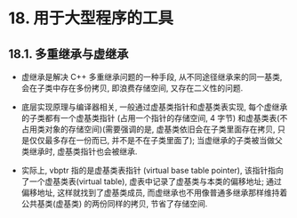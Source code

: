 # 18. 用于大型程序的工具

## 18.1. 多重继承与虚继承

*   虚继承是解决 C++ 多重继承问题的一种手段, 从不同途径继承来的同一基类, 会在子类中存在多份拷贝, 即浪费存储空间, 又存在二义性的问题.
    
*   底层实现原理与编译器相关, 一般通过虚基类指针和虚基类表实现, 每个虚继承的子类都有一个虚基类指针 (占用一个指针的存储空间, 4 字节) 和虚基类表(不占用类对象的存储空间)(需要强调的是, 虚基类依旧会在子类里面存在拷贝, 只是仅仅最多存在一份而已, 并不是不在子类里面了); 当虚继承的子类被当做父类继承时, 虚基类指针也会被继承.
    
*   实际上, vbptr 指的是虚基类表指针 (virtual base table pointer), 该指针指向了一个虚基类表(virtual table), 虚表中记录了虚基类与本类的偏移地址; 通过偏移地址, 这样就找到了虚基类成员, 而虚继承也不用像普通多继承那样维持着公共基类(虚基类) 的两份同样的拷贝, 节省了存储空间.